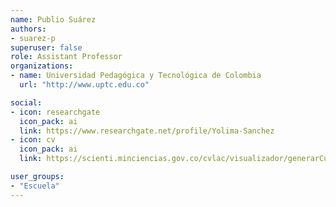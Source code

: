 ```yaml
---
name: Publio Suárez
authors:
- suarez-p
superuser: false
role: Assistant Professor
organizations:
- name: Universidad Pedagógica y Tecnológica de Colombia
  url: "http://www.uptc.edu.co"

social:
- icon: researchgate
  icon_pack: ai
  link: https://www.researchgate.net/profile/Yolima-Sanchez
- icon: cv
  icon_pack: ai
  link: https://scienti.minciencias.gov.co/cvlac/visualizador/generarCurriculoCv.do?cod_rh=0000378380

user_groups:
- "Escuela"
---
```



